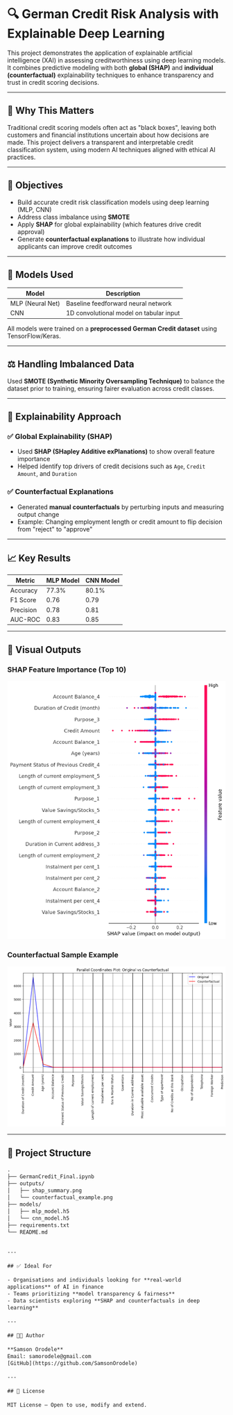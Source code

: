 
# 🔍 German Credit Risk Analysis with Explainable Deep Learning

This project demonstrates the application of explainable artificial intelligence (XAI) in assessing creditworthiness using deep learning models. It combines predictive modeling with both **global (SHAP)** and **individual (counterfactual)** explainability techniques to enhance transparency and trust in credit scoring decisions.

---

## 💼 Why This Matters

Traditional credit scoring models often act as "black boxes", leaving both customers and financial institutions uncertain about how decisions are made. This project delivers a transparent and interpretable credit classification system, using modern AI techniques aligned with ethical AI practices.

---

## 🎯 Objectives

- Build accurate credit risk classification models using deep learning (MLP, CNN)
- Address class imbalance using **SMOTE**
- Apply **SHAP** for global explainability (which features drive credit approval)
- Generate **counterfactual explanations** to illustrate how individual applicants can improve credit outcomes

---

## 🧠 Models Used

| Model              | Description                                   |
|-------------------|-----------------------------------------------|
| MLP (Neural Net)   | Baseline feedforward neural network          |
| CNN                | 1D convolutional model on tabular input       |

All models were trained on a **preprocessed German Credit dataset** using TensorFlow/Keras.

---

## ⚖️ Handling Imbalanced Data

Used **SMOTE (Synthetic Minority Oversampling Technique)** to balance the dataset prior to training, ensuring fairer evaluation across credit classes.

---

## 🧪 Explainability Approach

### ✅ Global Explainability (SHAP)

- Used **SHAP (SHapley Additive exPlanations)** to show overall feature importance
- Helped identify top drivers of credit decisions such as `Age`, `Credit Amount`, and `Duration`

### ✅ Counterfactual Explanations

- Generated **manual counterfactuals** by perturbing inputs and measuring output change
- Example: Changing employment length or credit amount to flip decision from "reject" to "approve"

---

## 📈 Key Results

| Metric         | MLP Model | CNN Model |
|----------------|-----------|-----------|
| Accuracy       | 77.3%     | 80.1%     |
| F1 Score       | 0.76      | 0.79      |
| Precision      | 0.78      | 0.81      |
| AUC-ROC        | 0.83      | 0.85      |

---

## 📸 Visual Outputs

### SHAP Feature Importance (Top 10)
![SHAP Summary](Plots/shap_summary.png)

### Counterfactual Sample Example
![Counterfactual Example](Plots/counterfactual_example.png)


---

## 📂 Project Structure

```
.
├── GermanCredit_Final.ipynb
├── outputs/
│   ├── shap_summary.png
│   └── counterfactual_example.png
├── models/
│   ├── mlp_model.h5
│   └── cnn_model.h5
├── requirements.txt
└── README.md
```

```

---

## ✅ Ideal For

- Organisations and individuals looking for **real-world applications** of AI in finance
- Teams prioritizing **model transparency & fairness**
- Data scientists exploring **SHAP and counterfactuals in deep learning**

---

## 👨‍💻 Author

**Samson Orodele**  
Email: samorodele@gmail.com 
[GitHub](https://github.com/SamsonOrodele)

---

## 📜 License

MIT License – Open to use, modify and extend.
